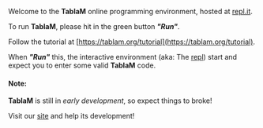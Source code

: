 Welcome to the **TablaM** online programming environment, hosted at [repl.it](https://repl.it/@mamcx/RelpIt). 

To run **TablaM**, please hit in the green button ***"Run"***.

Follow the tutorial at [https://tablam.org/tutorial](https://tablam.org/tutorial).

When  ***"Run"*** this, the interactive environment (aka: The [repl](https://en.wikipedia.org/wiki/Read–eval–print_loop)) start and expect you to enter some valid **TablaM** code.

#### Note:

**TablaM** is still in *early development*, so expect things to broke! 

Visit our [site](https://tablam.org) and help its development!
